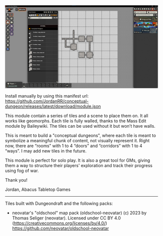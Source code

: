 ![alt text](image.png)

Install manually by using this manifest url: https://github.com/JordanRR/conceptual-dungeon/releases/latest/download/module.json

This module contain a series of tiles and a scene to place them on. It all works like geomorphs. Each tile is fully walled, thanks to the Mass Edit module by Baileywiki. The tiles can be used without it but won’t have walls.

This is meant to build a "conceptual dungeons", where each tile is meant to symbolize a meaningful chunk of content, not visually represent it. Right now, there are “rooms” with 1 to 4 “doors” and “corridors” with 1 to 4 “ways”. I may add new tiles in the future.

This module is perfect for solo play. It is also a great tool for GMs, giving them a way to structure their players' exploration and track their progress using fog of war.

Thank you!

Jordan, Abacus Tabletop Games

---
Tiles built with Dungeondraft and the following packs: 
- neovatar's "oldschool" map pack (oldschool-neovatar) (c) 2023 by Thomas Seliger (neovatar). Licensed under CC BY 4.0 (https://creativecommons.org/licenses/by/4.0/) https://github.com/neovatar/oldschool-neovatar
